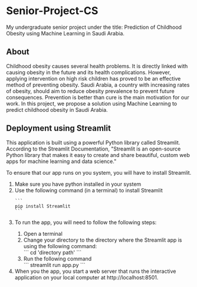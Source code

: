 # Senior-Project-CS
My undergraduate senior project under the title: Prediction of Childhood Obesity using Machine Learning in Saudi Arabia.

## About
Childhood obesity causes several health problems. It is directly linked with causing obesity in the future and its health complications. However, applying intervention
on high risk children has proved to be an effective method of preventing obesity. Saudi Arabia, a country with increasing rates of obesity, should aim to reduce obesity
prevalence to prevent future consequences. Prevention is better than cure is the main motivation for our work. In this project, we propose a solution using Machine
Learning to predict childhood obesity in Saudi Arabia.

## Deployment using Streamlit
This application is built using a powerful Python library called Streamlit. According to the Streamlit Documentation, "Streamlit is an open-source Python library that makes it easy to create and share beautiful, custom web apps for machine learning and data science."

To ensure that our app runs on you system, you will have to install Streamlit.
<ol>
  <li> Make sure you have python installed in your system </li>
  <li> Use the following command (in a terminal) to install Streamlit </li>
  
    ```
    pip install Streamlit 
    ```
  
  <li> To run the app, you will need to follow the following steps: </li>
  <ol>
    <li> Open a terminal </li>
    <li> Change your directory to the directory where the Streamlit app is using the following command: </li>
     ``` 
      cd 'directory path'  
     ```
    <li> Run the following command </li>
     ``` 
      streamlit run app.py 
     ```
  </ol>
  <li> When you the app, you start a web server that runs the interactive application on your local computer at http://localhost:8501. </li>
</ol> 
